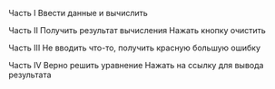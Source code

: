 ﻿Часть I
Ввести данные и вычислить

Часть II
Получить результат вычисления
Нажать кнопку очистить

Часть III
Не вводить что-то, получить красную большую ошибку

Часть IV
Верно решить уравнение
Нажать на ссылку для вывода результата